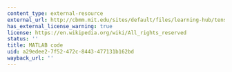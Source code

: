 ```yaml
---
content_type: external-resource
external_url: http://cbmm.mit.edu/sites/default/files/learning-hub/tensor-matlab.zip
has_external_license_warning: true
license: https://en.wikipedia.org/wiki/All_rights_reserved
status: ''
title: MATLAB code
uid: a29edee2-7f52-472c-8443-477131b162bd
wayback_url: ''
---
```

